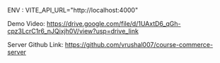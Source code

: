 ENV :
VITE_API_URL="http://localhost:4000"

Demo Video:
https://drive.google.com/file/d/1UAxtD6_qGh-cpz3LcrC1r6_nJQixjh0V/view?usp=drive_link

Server Github Link:
https://github.com/vrushal007/course-commerce-server